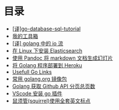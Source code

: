 # 目录

- [[译]go-database-sql-tutorial](https://github.com/simpleowen/go-database-sql-tutorial-cn)
- [我的工具箱](https://simpleowen.github.io/post/toolbox/)
- [[译] golang 中的 io 流](https://simpleowen.github.io/post/golang_io/)
- [在 Linux 下安装 Elasticsearch](https://simpleowen.github.io/post/es_installation_on_linux/)
- [使用 Pandoc 将 markdown 文档生成幻灯片](https://simpleowen.github.io/post/pandoc2slides/)
- [将 Golang 程序部署到 Heroku](https://simpleowen.github.io/post/heroku_golang_deploy/)
- [Usefull Go Links](https://simpleowen.github.io/post/golang_usefull_links/)
- [常用 golang.org 镜像包](https://simpleowen.github.io/post/go_mod/)
- [Golang 获取 Github API 分页总页数](https://simpleowen.github.io/post/github_api_pagination/)
- [VScode 安装 go 插件](https://simpleowen.github.io/post/vscode_go_extensions/)
- [鼠须管(squirrel)使用全套英文标点](https://simpleowen.github.io/post/squirrel_punctuator/)

